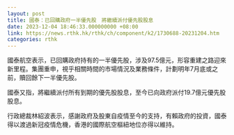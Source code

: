 ```yaml
---
layout: post
title: 國泰：已回購政府一半優先股　將繼續派付優先股股息
date: 2023-12-04 18:46:33.000000000 +08:00
link: https://news.rthk.hk/rthk/ch/component/k2/1730688-20231204.htm
categories: rthk
---
```


國泰航空表示，已回購政府持有的一半優先股，涉及97.5億元，形容重建之路迎來新里程。集團重申，視乎相關時間的市場情況及業務條件，計劃明年7月底或之前，贖回餘下一半優先股。

國泰又指，將繼續派付所有到期的優先股股息，至今已向政府派付19.7億元優先股股息。

行政總裁林紹波表示，感謝政府及股東自疫情至今的支持，有賴政府的投資，國泰得以渡過新冠疫情危機，香港的國際航空樞紐地位亦得以維持。

